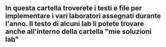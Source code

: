 
## In questa cartella troverete i testi e file per implementare i vari laboratori assegnati durante l'anno. Il testo di alcuni lab li potete trovare anche all'interno della cartella "mie soluzioni lab" ##
